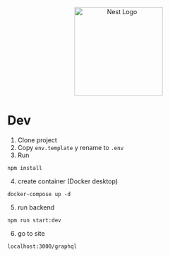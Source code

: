 <p align="center">
  <a href="http://nestjs.com/" target="blank"><img src="https://nestjs.com/img/logo-small.svg" width="200" alt="Nest Logo" /></a>
</p>

# Dev

1. Clone project
2. Copy  ```env.template``` y rename to ```.env```
3. Run
```
npm install
```
4. create container (Docker desktop)
```
docker-compose up -d
```

5. run backend
```
npm run start:dev
```

6. go to site
```
localhost:3000/graphql
```